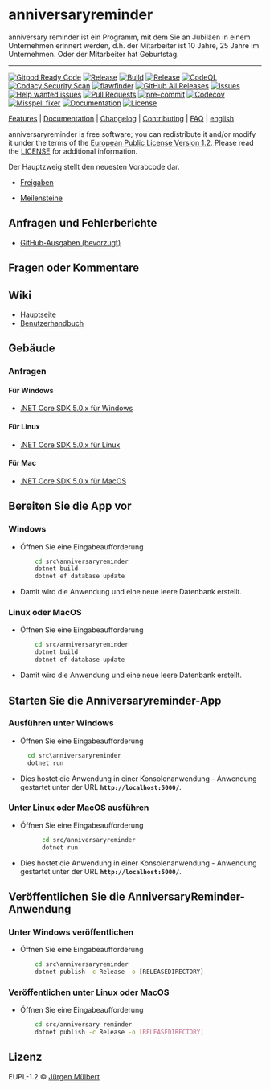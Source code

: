 # anniversaryreminder

anniversary reminder ist ein Programm, mit dem Sie an Jubiläen in einem Unternehmen erinnert werden, d.h. der Mitarbeiter ist 10 Jahre, 25 Jahre im Unternehmen. Oder der Mitarbeiter hat Geburtstag.

---

[![Gitpod Ready Code][gitpod-shield]][gitpod-url]
[![Release](https://img.shields.io/github/release/jmuelbert/anniversaryreminder.svg?style=flat-square)](https://github.com/jmuelbert/anniversaryreminder/releases)
[![Build](https://github.com/jmuelbert/anniversaryreminder/actions/workflows/ci.yml/badge.svg)](https://github.com/jmuelbert/anniversaryreminder/actions/workflows/ci.yml)
[![Release](https://github.com/jmuelbert/anniversaryreminder/actions/workflows/cd.yml/badge.svg)](https://github.com/jmuelbert/anniversaryreminder/actions/workflows/cd.yml)
[![CodeQL](https://github.com/jmuelbert/anniversaryreminder/actions/workflows/codeql-analysis.yml/badge.svg)](https://github.com/jmuelbert/anniversaryreminder/actions/workflows/codeql-analysis.yml)
[![Codacy Security Scan](https://github.com/jmuelbert/anniversaryreminder/actions/workflows/codacy-analysis.yml/badge.svg)](https://github.com/jmuelbert/anniversaryreminder/actions/workflows/codacy-analysis.yml)
[![flawfinder](https://github.com/jmuelbert/anniversaryreminder/actions/workflows/flawfinder-analysis.yml/badge.svg)](https://github.com/jmuelbert/anniversaryreminder/actions/workflows/flawfinder-analysis.yml)
[![GitHub All Releases][downloads_all-shield]][downloads_all-url]
[![Issues][issues-shield]][issues-url]
[![Help wanted issues][help-issues-shield]][help-issues-url]
[![Pull Requests][pr-shield]][pr-url] [![pre-commit][pre-commit-shield]][pre-commit-url]
[![Codecov][codecov-shield]][codecov-url]
[![Misspell fixer][misspell_fixer-shield]][misspell_fixer-url]
[![Documentation][documentation-shield]][documentation-url]
[![License][license-shield]][license-url]

[Features](https://github.com/jmuelbert/anniversaryreminder) | [Documentation](https://jmuelbert.github.io/anniversaryreminder/) | [Changelog](CHANGELOG.md) | [Contributing](CONTRIBUTING.md) | [FAQ](https://github.com/jmuelbert/anniversaryreminder/wiki/FAQ) | [english](README.md)


anniversaryreminder is free software; you can redistribute it and/or modify it under the terms
of the [European Public License Version 1.2](https://joinup.ec.europa.eu/page/eupl-text-11-12).
Please read the [LICENSE](https://github.com/jmuelbert/anniversaryreminder/blob/master/LICENSE.EUPL-1_2.txt) for additional information.


Der Hauptzweig stellt den neuesten Vorabcode dar.

- [Freigaben](https://github.com/jmuelbert/anniversaryreminder/releases)

- [Meilensteine](https://github.com/jmuelbert/anniversaryreminder/milestones)

## Anfragen und Fehlerberichte

- [GitHub-Ausgaben (bevorzugt)](https://github.com/jmuelbert/anniversaryreminder/issues)

## Fragen oder Kommentare

## Wiki

- [Hauptseite](https://github.com/jmuelbert/anniversaryreminder/wiki)
- [Benutzerhandbuch](http://jmuelbert.github.io/anniversaryreminder/)

## Gebäude

### Anfragen

#### Für Windows

- [.NET Core SDK 5.0.x für Windows](https://www.microsoft.com/net/download/windows)

#### Für Linux

- [.NET Core SDK 5.0.x für Linux](https://www.microsoft.com/net/download/linux)

#### Für Mac

- [.NET Core SDK 5.0.x für MacOS](https://www.microsoft.com/net/download/macos)

## Bereiten Sie die App vor

### Windows

- Öffnen Sie eine Eingabeaufforderung

    ```cmd
        cd src\anniversaryreminder
        dotnet build
        dotnet ef database update
    ```

- Damit wird die Anwendung und eine neue leere Datenbank erstellt.

### Linux oder MacOS

- Öffnen Sie eine Eingabeaufforderung

    ```bash
        cd src/anniversaryreminder
        dotnet build
        dotnet ef database update
    ```

- Damit wird die Anwendung und eine neue leere Datenbank erstellt.

## Starten Sie die Anniversaryreminder-App

### Ausführen unter Windows

- Öffnen Sie eine Eingabeaufforderung

  ```cmd
    cd src\anniversaryreminder
    dotnet run
  ```

- Dies hostet die Anwendung in einer Konsolenanwendung - Anwendung gestartet unter der URL **`http://localhost:5000/`**.

### Unter Linux oder MacOS ausführen

- Öffnen Sie eine Eingabeaufforderung

  ```bash
        cd src/anniversaryreminder
        dotnet run
  ```

- Dies hostet die Anwendung in einer Konsolenanwendung - Anwendung gestartet unter der URL **`http://localhost:5000/`**.

## Veröffentlichen Sie die AnniversaryReminder-Anwendung

### Unter Windows veröffentlichen

- Öffnen Sie eine Eingabeaufforderung

    ```cmd
        cd src\anniversaryreminder
        dotnet publish -c Release -o [RELEASEDIRECTORY]
    ```

### Veröffentlichen unter Linux oder MacOS

- Öffnen Sie eine Eingabeaufforderung

    ```bash
        cd src/anniversary reminder
        dotnet publish -c Release -o [RELEASEDIRECTORY]
    ```

## Lizenz

EUPL-1.2 © [Jürgen Mülbert](https:/github.com/jmuelbert/anniversaryreminder/)

<!-- MARKDOWN LINKS & IMAGES -->
<!-- https://www.markdownguide.org/basic-syntax/#reference-style-links -->

[contributors-shield]: https://img.shields.io/github/contributors/jmuelbert/anniversaryreminder
[contributors-url]: https://github.com/jmuelbert/anniversaryreminder/graphs/contributors
[forks-shield]: https://img.shields.io/github/forks/jmuelbert/anniversaryreminder
[forks-url]: https://github.com/jmuelbert/anniversaryreminder/network/members
[issues-shield]: https://img.shields.io/github/issues-raw/jmuelbert/anniversaryreminder
[issues-url]: https://github.com//jmuelbert/anniversaryreminder/issues
[license-shield]: https://img.shields.io/badge/license-EUPL-blue.svg
[license-url]: https://github.com/jmuelbert/anniversaryreminder/blob/master/LICENSE
[product-screenshot]: images/doc/images/Logo_template.png
[build-shield]:
    https://img.shields.io/github/workflow/status/jmuelbert/anniversaryreminder/Build/release
[build-url]: https://github.com/jmuelbert/anniversaryreminder/workflows/Build
[gitpod-shield]: https://img.shields.io/badge/Gitpod-Ready--to--Code-blue?logo=gitpod
[gitpod-url]: https://gitpod.io/#https://github.com/jmuelbert/anniversaryreminder
[codacy-shield]:
    https://api.codacy.com/project/badge/Grade/945eee726f39449ca83631edd119aee1
[codacy-url]:
   https://app.codacy.com/gh/jmuelbert/anniversaryreminder?utm_source=github.com&utm_medium=referral&utm_content=jmuelbert/anniversaryreminder&utm_campaign=Badge_Grade
[downloads_all-shield]:
    https://img.shields.io/github/downloads/jmuelbert/anniversaryreminder/total?label=downloads%40all
[downloads_all-url]: https://github.com/jmuelbert/anniversaryreminder/releases
[pre-commit-shield]:
    https://img.shields.io/badge/pre--commit-enabled-brightgreen?logo=pre-commit&logoColor=white
[pre-commit-url]: https://github.com/pre-commit/pre-commit
[misspell_fixer-shield]:
    https://github.com/jmuelbert/anniversaryreminder/workflows/Misspell%20fixer/badge.svg
[misspell_fixer-url]: https://github.com/marketplace/actions/misspell-fixer-action
[help-issues-shield]:
    https://img.shields.io/github/issues/jmuelbert/anniversaryreminder/help%20wanted
[help-issues-url]:
    https://github.com/jmuelbert/anniversaryreminder/issues?q=is%3Aissue+is%3Aopen+label%3A%22help+wanted%22
[documentation-shield]: https://img.shields.io/badge/Documentation-latest-blue.svg
[documentation-url]: https://jmuelbert.github.io/anniversaryreminder
[lgtm-alerts-shield]: https://img.shields.io/lgtm/alerts/g/jmuelbert/anniversaryreminder.svg?logo=lgtm&logoWidth=18
[lgtm-alerts-url]: https://lgtm.com/projects/g/jmuelbert/anniversaryreminder/alerts/
[lgtm-csharp-shield]:
    https://img.shields.io/lgtm/grade/csharp/g/jmuelbert/anniversaryreminder.svg?logo=lgtm&logoWidth=18
[lgtm-csharp-url]: https://lgtm.com/projects/g/jmuelbert/anniversaryreminder/context:csharp
[lgtm-python-shield]: https://img.shields.io/lgtm/grade/python/g/jmuelbert/anniversaryreminder.svg?logo=lgtm&logoWidth=18
[lgtm-python-url]: https://lgtm.com/projects/g/jmuelbert/anniversaryreminder/context:python
[lgtm-js-shield]: https://img.shields.io/lgtm/grade/javascript/g/jmuelbert/anniversaryreminder.svg?logo=lgtm&logoWidth=18
[lgtm-js-url]: https://lgtm.com/projects/g/jmuelbert/anniversaryreminder/context:javascript
[cdash-shield]: https://img.shields.io/badge/CDash-Access-blue.svg
[cdash-url]: http://my.cdash.org/index.php?project=anniversaryreminder
[pr-shield]: https://img.shields.io/github/issues-pr-raw/jmuelbert/anniversaryreminder.svg
[pr-url]: https://github.com/jmuelbert/anniversaryreminder/pulls
[codecov-shield]: https://codecov.io/gh/jmuelbert/anniversaryreminder/branch/master/graph/badge.svg
[codecov-url]: https://codecov.io/gh/jmuelbert/anniversaryreminder
